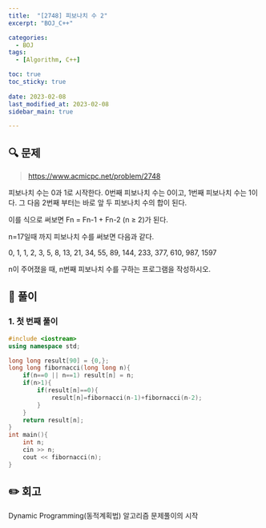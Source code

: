 ```yaml
---
title:  "[2748] 피보나치 수 2"
excerpt: "BOJ_C++"

categories:
  - BOJ
tags:
  - [Algorithm, C++]

toc: true
toc_sticky: true
 
date: 2023-02-08
last_modified_at: 2023-02-08
sidebar_main: true

---
```

<!--
문제 🔍
풀이 🎯 ⭕ ❌
주의할 점 🚨
짚고갈 점 ✏️
기타 🔥🌝🪐🔔
-->
## 🔍 문제
> <https://www.acmicpc.net/problem/2748>
<div class="notice" markdown="1">
피보나치 수는 0과 1로 시작한다. 0번째 피보나치 수는 0이고, 1번째 피보나치 수는 1이다. 그 다음 2번째 부터는 바로 앞 두 피보나치 수의 합이 된다.

이를 식으로 써보면 Fn = Fn-1 + Fn-2 (n ≥ 2)가 된다.

n=17일때 까지 피보나치 수를 써보면 다음과 같다.

0, 1, 1, 2, 3, 5, 8, 13, 21, 34, 55, 89, 144, 233, 377, 610, 987, 1597

n이 주어졌을 때, n번째 피보나치 수를 구하는 프로그램을 작성하시오.
</div>

## 🎯 풀이
### 1. 첫 번째 풀이
```cpp
#include <iostream>
using namespace std;

long long result[90] = {0,};
long long fibornacci(long long n){
    if(n==0 || n==1) result[n] = n;
    if(n>1){
        if(result[n]==0){
            result[n]=fibornacci(n-1)+fibornacci(n-2);
        }
    }
    return result[n];
}
int main(){
    int n;
    cin >> n;
    cout << fibornacci(n);
}
```

## ✏️ 회고
Dynamic Programming(동적계획법) 알고리즘 문제풀이의 시작